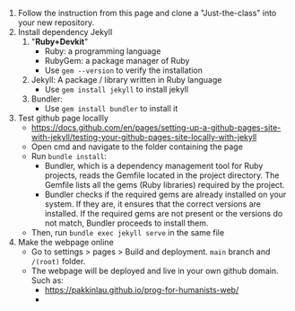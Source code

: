 1. Follow the instruction from this page and clone a "Just-the-class" into your new repository.
2. Install dependency Jekyll
	1. "**Ruby+Devkit**"
		- Ruby: a programming language
		- RubyGem: a package manager of Ruby
		- Use `gem --version` to verify the installation
	2. Jekyll: A package / library written in Ruby language 
		- Use `gem install jekyll` to install jekyll
	3. Bundler:
		- Use `gem install bundler` to install it
3. Test github page locallly
	- https://docs.github.com/en/pages/setting-up-a-github-pages-site-with-jekyll/testing-your-github-pages-site-locally-with-jekyll
	- Open cmd and navigate to the folder containing the page
	- Run `bundle install`: 
		- Bundler, which is a dependency management tool for Ruby projects, reads the Gemfile located in the project directory. The Gemfile lists all the gems (Ruby libraries) required by the project.
		- Bundler checks if the required gems are already installed on your system. If they are, it ensures that the correct versions are installed. If the required gems are not present or the versions do not match, Bundler proceeds to install them.
	- Then, run `bundle exec jekyll serve` in the same file
1. Make the webpage online
	- Go to settings > pages > Build and deployment. `main` branch and `/(root)` folder. 
	- The webpage will be deployed and live in your own github domain. Such as:
		- https://pakkinlau.github.io/prog-for-humanists-web/
		- 